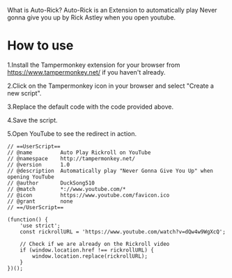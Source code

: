 What is Auto-Rick?
Auto-Rick is an Extension to automatically play Never gonna give you up by Rick Astley when you open youtube.

# How to use

1.Install the Tampermonkey extension for your browser from https://www.tampermonkey.net/ if you haven't already.

2.Click on the Tampermonkey icon in your browser and select "Create a new script".

3.Replace the default code with the code provided above.

4.Save the script.

5.Open YouTube to see the redirect in action.


```
// ==UserScript==
// @name         Auto Play Rickroll on YouTube
// @namespace    http://tampermonkey.net/
// @version      1.0
// @description  Automatically play "Never Gonna Give You Up" when opening YouTube
// @author       DuckSong510
// @match        *://www.youtube.com/*
// @icon         https://www.youtube.com/favicon.ico
// @grant        none
// ==/UserScript==

(function() {
    'use strict';
    const rickrollURL = 'https://www.youtube.com/watch?v=dQw4w9WgXcQ';

    // Check if we are already on the Rickroll video
    if (window.location.href !== rickrollURL) {
        window.location.replace(rickrollURL);
    }
})();
```
